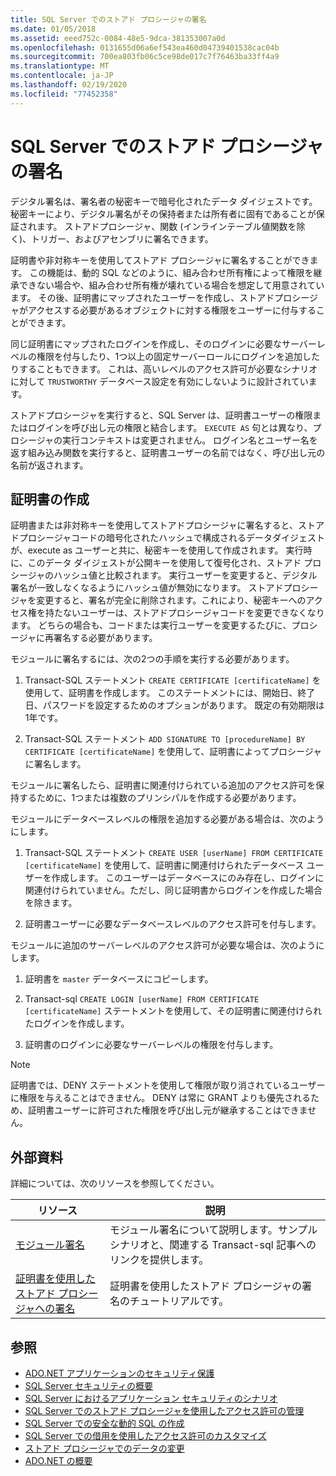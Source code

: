 ```yaml
---
title: SQL Server でのストアド プロシージャの署名
ms.date: 01/05/2018
ms.assetid: eeed752c-0084-48e5-9dca-381353007a0d
ms.openlocfilehash: 0131655d06a6ef543ea460d04739401538cac04b
ms.sourcegitcommit: 700ea803fb06c5ce98de017c7f76463ba33ff4a9
ms.translationtype: MT
ms.contentlocale: ja-JP
ms.lasthandoff: 02/19/2020
ms.locfileid: "77452358"
---
```

# <a name="signing-stored-procedures-in-sql-server"></a>SQL Server でのストアド プロシージャの署名

デジタル署名は、署名者の秘密キーで暗号化されたデータ ダイジェストです。 秘密キーにより、デジタル署名がその保持者または所有者に固有であることが保証されます。 ストアドプロシージャ、関数 (インラインテーブル値関数を除く)、トリガー、およびアセンブリに署名できます。

証明書や非対称キーを使用してストアド プロシージャに署名することができます。 この機能は、動的 SQL などのように、組み合わせ所有権によって権限を継承できない場合や、組み合わせ所有権が壊れている場合を想定して用意されています。 その後、証明書にマップされたユーザーを作成し、ストアドプロシージャがアクセスする必要があるオブジェクトに対する権限をユーザーに付与することができます。

同じ証明書にマップされたログインを作成し、そのログインに必要なサーバーレベルの権限を付与したり、1つ以上の固定サーバーロールにログインを追加したりすることもできます。 これは、高いレベルのアクセス許可が必要なシナリオに対して `TRUSTWORTHY` データベース設定を有効にしないように設計されています。

ストアドプロシージャを実行すると、SQL Server は、証明書ユーザーの権限またはログインを呼び出し元の権限と結合します。 `EXECUTE AS` 句とは異なり、プロシージャの実行コンテキストは変更されません。 ログイン名とユーザー名を返す組み込み関数を実行すると、証明書ユーザーの名前ではなく、呼び出し元の名前が返されます。

## <a name="creating-certificates"></a>証明書の作成

証明書または非対称キーを使用してストアドプロシージャに署名すると、ストアドプロシージャコードの暗号化されたハッシュで構成されるデータダイジェストが、execute as ユーザーと共に、秘密キーを使用して作成されます。 実行時に、このデータ ダイジェストが公開キーを使用して復号化され、ストアド プロシージャのハッシュ値と比較されます。 実行ユーザーを変更すると、デジタル署名が一致しなくなるようにハッシュ値が無効になります。 ストアドプロシージャを変更すると、署名が完全に削除されます。これにより、秘密キーへのアクセス権を持たないユーザーは、ストアドプロシージャコードを変更できなくなります。 どちらの場合も、コードまたは実行ユーザーを変更するたびに、プロシージャに再署名する必要があります。

モジュールに署名するには、次の2つの手順を実行する必要があります。

1. Transact-SQL ステートメント `CREATE CERTIFICATE [certificateName]` を使用して、証明書を作成します。 このステートメントには、開始日、終了日、パスワードを設定するためのオプションがあります。 既定の有効期限は1年です。

1. Transact-SQL ステートメント `ADD SIGNATURE TO [procedureName] BY CERTIFICATE [certificateName]` を使用して、証明書によってプロシージャに署名します。

モジュールに署名したら、証明書に関連付けられている追加のアクセス許可を保持するために、1つまたは複数のプリンシパルを作成する必要があります。

モジュールにデータベースレベルの権限を追加する必要がある場合は、次のようにします。

1. Transact-SQL ステートメント `CREATE USER [userName] FROM CERTIFICATE [certificateName]` を使用して、証明書に関連付けられたデータベース ユーザーを作成します。 このユーザーはデータベースにのみ存在し、ログインに関連付けられていません。ただし、同じ証明書からログインを作成した場合を除きます。

1. 証明書ユーザーに必要なデータベースレベルのアクセス許可を付与します。

モジュールに追加のサーバーレベルのアクセス許可が必要な場合は、次のようにします。

1. 証明書を `master` データベースにコピーします。

1. Transact-sql `CREATE LOGIN [userName] FROM CERTIFICATE [certificateName]` ステートメントを使用して、その証明書に関連付けられたログインを作成します。

1. 証明書のログインに必要なサーバーレベルの権限を付与します。

> [!NOTE]
> 証明書では、DENY ステートメントを使用して権限が取り消されているユーザーに権限を与えることはできません。 DENY は常に GRANT よりも優先されるため、証明書ユーザーに許可された権限を呼び出し元が継承することはできません。

## <a name="external-resources"></a>外部資料

詳細については、次のリソースを参照してください。

|リソース|説明|
|--------------|-----------------|
|[モジュール署名](https://docs.microsoft.com/previous-versions/sql/sql-server-2008/ms345102(v=sql.100))|モジュール署名について説明します。サンプルシナリオと、関連する Transact-sql 記事へのリンクを提供します。|
|[証明書を使用したストアド プロシージャへの署名](/sql/relational-databases/tutorial-signing-stored-procedures-with-a-certificate)|証明書を使用したストアド プロシージャの署名のチュートリアルです。|

## <a name="see-also"></a>参照

- [ADO.NET アプリケーションのセキュリティ保護](../securing-ado-net-applications.md)
- [SQL Server セキュリティの概要](overview-of-sql-server-security.md)
- [SQL Server におけるアプリケーション セキュリティのシナリオ](application-security-scenarios-in-sql-server.md)
- [SQL Server でのストアド プロシージャを使用したアクセス許可の管理](managing-permissions-with-stored-procedures-in-sql-server.md)
- [SQL Server での安全な動的 SQL の作成](writing-secure-dynamic-sql-in-sql-server.md)
- [SQL Server での借用を使用したアクセス許可のカスタマイズ](customizing-permissions-with-impersonation-in-sql-server.md)
- [ストアド プロシージャでのデータの変更](../modifying-data-with-stored-procedures.md)
- [ADO.NET の概要](../ado-net-overview.md)
